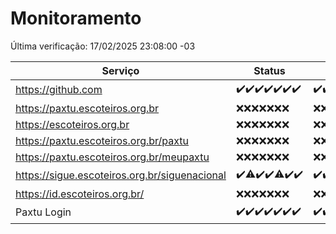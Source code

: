 # Monitoramento

Última verificação: 17/02/2025 23:08:00 -03

|Serviço|Status|Últimas 24h|
|---|---|---|
|https://github.com|<span title="2025-02-11: OK=23">✔️</span><span title="2025-02-12: OK=23">✔️</span><span title="2025-02-13: OK=23">✔️</span><span title="2025-02-14: OK=23">✔️</span><span title="2025-02-15: OK=23">✔️</span><span title="2025-02-16: OK=23">✔️</span><span title="2025-02-17: OK=1">✔️</span>|<span title="16/02/2025 23:12:00 -03 : 200">✔️</span><span title="17/02/2025 00:15:00 -03 : 200">✔️</span><span title="17/02/2025 01:11:00 -03 : 200">✔️</span><span title="17/02/2025 02:09:00 -03 : 200">✔️</span><span title="17/02/2025 03:12:00 -03 : 200">✔️</span><span title="17/02/2025 04:09:00 -03 : 200">✔️</span><span title="17/02/2025 05:12:00 -03 : 200">✔️</span><span title="17/02/2025 06:10:00 -03 : 200">✔️</span><span title="17/02/2025 07:09:00 -03 : 200">✔️</span><span title="17/02/2025 08:07:00 -03 : 200">✔️</span><span title="17/02/2025 09:16:00 -03 : 200">✔️</span><span title="17/02/2025 10:17:00 -03 : 200">✔️</span><span title="17/02/2025 11:08:00 -03 : 200">✔️</span><span title="17/02/2025 12:08:00 -03 : 200">✔️</span><span title="17/02/2025 13:09:00 -03 : 0">❌</span><span title="17/02/2025 14:07:00 -03 : 200">✔️</span><span title="17/02/2025 15:11:00 -03 : 200">✔️</span><span title="17/02/2025 16:06:00 -03 : 200">✔️</span><span title="17/02/2025 17:09:00 -03 : 200">✔️</span><span title="17/02/2025 18:07:00 -03 : 200">✔️</span><span title="17/02/2025 19:07:00 -03 : 200">✔️</span><span title="17/02/2025 20:07:00 -03 : 200">✔️</span><span title="17/02/2025 21:40:00 -03 : 200">✔️</span><span title="17/02/2025 23:08:00 -03 : 200">✔️</span>|
|https://paxtu.escoteiros.org.br|<span title="2025-02-11: Falhas=23">❌</span><span title="2025-02-12: Falhas=23">❌</span><span title="2025-02-13: Falhas=23">❌</span><span title="2025-02-14: Falhas=23">❌</span><span title="2025-02-15: Falhas=23">❌</span><span title="2025-02-16: Falhas=23">❌</span><span title="2025-02-17: Falhas=1">❌</span>|<span title="16/02/2025 23:12:00 -03 : 403">❌</span><span title="17/02/2025 00:15:00 -03 : 403">❌</span><span title="17/02/2025 01:11:00 -03 : 403">❌</span><span title="17/02/2025 02:09:00 -03 : 403">❌</span><span title="17/02/2025 03:12:00 -03 : 403">❌</span><span title="17/02/2025 04:09:00 -03 : 403">❌</span><span title="17/02/2025 05:12:00 -03 : 403">❌</span><span title="17/02/2025 06:10:00 -03 : 403">❌</span><span title="17/02/2025 07:09:00 -03 : 403">❌</span><span title="17/02/2025 08:07:00 -03 : 403">❌</span><span title="17/02/2025 09:16:00 -03 : 403">❌</span><span title="17/02/2025 10:17:00 -03 : 403">❌</span><span title="17/02/2025 11:08:00 -03 : 403">❌</span><span title="17/02/2025 12:08:00 -03 : 403">❌</span><span title="17/02/2025 13:09:00 -03 : 403">❌</span><span title="17/02/2025 14:07:00 -03 : 403">❌</span><span title="17/02/2025 15:11:00 -03 : 403">❌</span><span title="17/02/2025 16:06:00 -03 : 403">❌</span><span title="17/02/2025 17:09:00 -03 : 403">❌</span><span title="17/02/2025 18:07:00 -03 : 403">❌</span><span title="17/02/2025 19:07:00 -03 : 403">❌</span><span title="17/02/2025 20:07:00 -03 : 403">❌</span><span title="17/02/2025 21:40:00 -03 : 403">❌</span><span title="17/02/2025 23:08:00 -03 : 403">❌</span>|
|https://escoteiros.org.br|<span title="2025-02-11: Falhas=23">❌</span><span title="2025-02-12: Falhas=23">❌</span><span title="2025-02-13: Falhas=23">❌</span><span title="2025-02-14: Falhas=23">❌</span><span title="2025-02-15: Falhas=23">❌</span><span title="2025-02-16: Falhas=23">❌</span><span title="2025-02-17: Falhas=1">❌</span>|<span title="16/02/2025 23:12:00 -03 : 403">❌</span><span title="17/02/2025 00:15:00 -03 : 403">❌</span><span title="17/02/2025 01:11:00 -03 : 403">❌</span><span title="17/02/2025 02:09:00 -03 : 403">❌</span><span title="17/02/2025 03:12:00 -03 : 403">❌</span><span title="17/02/2025 04:09:00 -03 : 403">❌</span><span title="17/02/2025 05:12:00 -03 : 403">❌</span><span title="17/02/2025 06:10:00 -03 : 403">❌</span><span title="17/02/2025 07:09:00 -03 : 403">❌</span><span title="17/02/2025 08:07:00 -03 : 403">❌</span><span title="17/02/2025 09:16:00 -03 : 403">❌</span><span title="17/02/2025 10:17:00 -03 : 403">❌</span><span title="17/02/2025 11:08:00 -03 : 403">❌</span><span title="17/02/2025 12:08:00 -03 : 403">❌</span><span title="17/02/2025 13:09:00 -03 : 403">❌</span><span title="17/02/2025 14:07:00 -03 : 403">❌</span><span title="17/02/2025 15:11:00 -03 : 403">❌</span><span title="17/02/2025 16:06:00 -03 : 403">❌</span><span title="17/02/2025 17:09:00 -03 : 403">❌</span><span title="17/02/2025 18:07:00 -03 : 403">❌</span><span title="17/02/2025 19:07:00 -03 : 403">❌</span><span title="17/02/2025 20:07:00 -03 : 403">❌</span><span title="17/02/2025 21:40:00 -03 : 403">❌</span><span title="17/02/2025 23:08:00 -03 : 403">❌</span>|
|https://paxtu.escoteiros.org.br/paxtu|<span title="2025-02-11: Falhas=23">❌</span><span title="2025-02-12: Falhas=23">❌</span><span title="2025-02-13: Falhas=23">❌</span><span title="2025-02-14: Falhas=23">❌</span><span title="2025-02-15: Falhas=23">❌</span><span title="2025-02-16: Falhas=23">❌</span><span title="2025-02-17: Falhas=1">❌</span>|<span title="16/02/2025 23:12:00 -03 : 403">❌</span><span title="17/02/2025 00:15:00 -03 : 403">❌</span><span title="17/02/2025 01:11:00 -03 : 403">❌</span><span title="17/02/2025 02:09:00 -03 : 403">❌</span><span title="17/02/2025 03:12:00 -03 : 403">❌</span><span title="17/02/2025 04:09:00 -03 : 403">❌</span><span title="17/02/2025 05:12:00 -03 : 403">❌</span><span title="17/02/2025 06:10:00 -03 : 403">❌</span><span title="17/02/2025 07:09:00 -03 : 403">❌</span><span title="17/02/2025 08:07:00 -03 : 403">❌</span><span title="17/02/2025 09:16:00 -03 : 403">❌</span><span title="17/02/2025 10:17:00 -03 : 403">❌</span><span title="17/02/2025 11:08:00 -03 : 403">❌</span><span title="17/02/2025 12:08:00 -03 : 403">❌</span><span title="17/02/2025 13:09:00 -03 : 403">❌</span><span title="17/02/2025 14:07:00 -03 : 403">❌</span><span title="17/02/2025 15:11:00 -03 : 403">❌</span><span title="17/02/2025 16:06:00 -03 : 403">❌</span><span title="17/02/2025 17:09:00 -03 : 403">❌</span><span title="17/02/2025 18:07:00 -03 : 403">❌</span><span title="17/02/2025 19:07:00 -03 : 403">❌</span><span title="17/02/2025 20:07:00 -03 : 403">❌</span><span title="17/02/2025 21:40:00 -03 : 403">❌</span><span title="17/02/2025 23:08:00 -03 : 403">❌</span>|
|https://paxtu.escoteiros.org.br/meupaxtu|<span title="2025-02-11: Falhas=23">❌</span><span title="2025-02-12: Falhas=23">❌</span><span title="2025-02-13: Falhas=23">❌</span><span title="2025-02-14: Falhas=23">❌</span><span title="2025-02-15: Falhas=23">❌</span><span title="2025-02-16: Falhas=23">❌</span><span title="2025-02-17: Falhas=1">❌</span>|<span title="16/02/2025 23:12:00 -03 : 403">❌</span><span title="17/02/2025 00:15:00 -03 : 403">❌</span><span title="17/02/2025 01:11:00 -03 : 403">❌</span><span title="17/02/2025 02:09:00 -03 : 403">❌</span><span title="17/02/2025 03:12:00 -03 : 403">❌</span><span title="17/02/2025 04:09:00 -03 : 403">❌</span><span title="17/02/2025 05:12:00 -03 : 403">❌</span><span title="17/02/2025 06:10:00 -03 : 403">❌</span><span title="17/02/2025 07:09:00 -03 : 403">❌</span><span title="17/02/2025 08:07:00 -03 : 403">❌</span><span title="17/02/2025 09:16:00 -03 : 403">❌</span><span title="17/02/2025 10:17:00 -03 : 403">❌</span><span title="17/02/2025 11:08:00 -03 : 403">❌</span><span title="17/02/2025 12:08:00 -03 : 403">❌</span><span title="17/02/2025 13:09:00 -03 : 403">❌</span><span title="17/02/2025 14:07:00 -03 : 403">❌</span><span title="17/02/2025 15:11:00 -03 : 403">❌</span><span title="17/02/2025 16:06:00 -03 : 403">❌</span><span title="17/02/2025 17:09:00 -03 : 403">❌</span><span title="17/02/2025 18:07:00 -03 : 403">❌</span><span title="17/02/2025 19:07:00 -03 : 403">❌</span><span title="17/02/2025 20:07:00 -03 : 403">❌</span><span title="17/02/2025 21:40:00 -03 : 403">❌</span><span title="17/02/2025 23:08:00 -03 : 403">❌</span>|
|https://sigue.escoteiros.org.br/siguenacional|<span title="2025-02-11: OK=23">✔️</span><span title="2025-02-12: OK=22, Falhas=1">⚠️</span><span title="2025-02-13: OK=23">✔️</span><span title="2025-02-14: OK=23">✔️</span><span title="2025-02-15: OK=22, Falhas=1">⚠️</span><span title="2025-02-16: OK=23">✔️</span><span title="2025-02-17: OK=1">✔️</span>|<span title="16/02/2025 23:12:00 -03 : 200">✔️</span><span title="17/02/2025 00:15:00 -03 : 200">✔️</span><span title="17/02/2025 01:11:00 -03 : 200">✔️</span><span title="17/02/2025 02:09:00 -03 : 200">✔️</span><span title="17/02/2025 03:12:00 -03 : 200">✔️</span><span title="17/02/2025 04:09:00 -03 : 200">✔️</span><span title="17/02/2025 05:12:00 -03 : 200">✔️</span><span title="17/02/2025 06:10:00 -03 : 200">✔️</span><span title="17/02/2025 07:09:00 -03 : 200">✔️</span><span title="17/02/2025 08:07:00 -03 : 200">✔️</span><span title="17/02/2025 09:16:00 -03 : 200">✔️</span><span title="17/02/2025 10:17:00 -03 : 200">✔️</span><span title="17/02/2025 11:08:00 -03 : 0">❌</span><span title="17/02/2025 12:08:00 -03 : 200">✔️</span><span title="17/02/2025 13:09:00 -03 : 200">✔️</span><span title="17/02/2025 14:07:00 -03 : 200">✔️</span><span title="17/02/2025 15:11:00 -03 : 200">✔️</span><span title="17/02/2025 16:06:00 -03 : 200">✔️</span><span title="17/02/2025 17:09:00 -03 : 200">✔️</span><span title="17/02/2025 18:07:00 -03 : 200">✔️</span><span title="17/02/2025 19:07:00 -03 : 200">✔️</span><span title="17/02/2025 20:07:00 -03 : 200">✔️</span><span title="17/02/2025 21:40:00 -03 : 200">✔️</span><span title="17/02/2025 23:08:00 -03 : 200">✔️</span>|
|https://id.escoteiros.org.br/|<span title="2025-02-11: Falhas=23">❌</span><span title="2025-02-12: Falhas=23">❌</span><span title="2025-02-13: Falhas=23">❌</span><span title="2025-02-14: Falhas=23">❌</span><span title="2025-02-15: Falhas=23">❌</span><span title="2025-02-16: Falhas=23">❌</span><span title="2025-02-17: Falhas=1">❌</span>|<span title="16/02/2025 23:12:00 -03 : 403">❌</span><span title="17/02/2025 00:15:00 -03 : 403">❌</span><span title="17/02/2025 01:11:00 -03 : 403">❌</span><span title="17/02/2025 02:09:00 -03 : 403">❌</span><span title="17/02/2025 03:12:00 -03 : 403">❌</span><span title="17/02/2025 04:09:00 -03 : 403">❌</span><span title="17/02/2025 05:12:00 -03 : 403">❌</span><span title="17/02/2025 06:10:00 -03 : 403">❌</span><span title="17/02/2025 07:09:00 -03 : 403">❌</span><span title="17/02/2025 08:07:00 -03 : 403">❌</span><span title="17/02/2025 09:16:00 -03 : 403">❌</span><span title="17/02/2025 10:17:00 -03 : 403">❌</span><span title="17/02/2025 11:08:00 -03 : 403">❌</span><span title="17/02/2025 12:08:00 -03 : 403">❌</span><span title="17/02/2025 13:09:00 -03 : 403">❌</span><span title="17/02/2025 14:07:00 -03 : 403">❌</span><span title="17/02/2025 15:11:00 -03 : 403">❌</span><span title="17/02/2025 16:06:00 -03 : 403">❌</span><span title="17/02/2025 17:09:00 -03 : 403">❌</span><span title="17/02/2025 18:07:00 -03 : 403">❌</span><span title="17/02/2025 19:07:00 -03 : 403">❌</span><span title="17/02/2025 20:07:00 -03 : 403">❌</span><span title="17/02/2025 21:40:00 -03 : 403">❌</span><span title="17/02/2025 23:08:00 -03 : 403">❌</span>|
|Paxtu Login|<span title="2025-02-11: OK=23">✔️</span><span title="2025-02-12: OK=23">✔️</span><span title="2025-02-13: OK=23">✔️</span><span title="2025-02-14: OK=23">✔️</span><span title="2025-02-15: OK=23">✔️</span><span title="2025-02-16: OK=23">✔️</span><span title="2025-02-17: OK=1">✔️</span>|<span title="16/02/2025 23:12:00 -03 : 200">✔️</span><span title="17/02/2025 00:15:00 -03 : 200">✔️</span><span title="17/02/2025 01:11:00 -03 : 200">✔️</span><span title="17/02/2025 02:09:00 -03 : 200">✔️</span><span title="17/02/2025 03:12:00 -03 : 200">✔️</span><span title="17/02/2025 04:09:00 -03 : 200">✔️</span><span title="17/02/2025 05:12:00 -03 : 200">✔️</span><span title="17/02/2025 06:10:00 -03 : 200">✔️</span><span title="17/02/2025 07:09:00 -03 : 200">✔️</span><span title="17/02/2025 08:07:00 -03 : 200">✔️</span><span title="17/02/2025 09:16:00 -03 : 200">✔️</span><span title="17/02/2025 10:17:00 -03 : 200">✔️</span><span title="17/02/2025 11:08:00 -03 : 504">❌</span><span title="17/02/2025 12:08:00 -03 : 200">✔️</span><span title="17/02/2025 13:09:00 -03 : 200">✔️</span><span title="17/02/2025 14:07:00 -03 : 200">✔️</span><span title="17/02/2025 15:11:00 -03 : 200">✔️</span><span title="17/02/2025 16:06:00 -03 : 200">✔️</span><span title="17/02/2025 17:09:00 -03 : 200">✔️</span><span title="17/02/2025 18:07:00 -03 : 200">✔️</span><span title="17/02/2025 19:07:00 -03 : 200">✔️</span><span title="17/02/2025 20:07:00 -03 : 200">✔️</span><span title="17/02/2025 21:40:00 -03 : 200">✔️</span><span title="17/02/2025 23:08:00 -03 : 200">✔️</span>|

